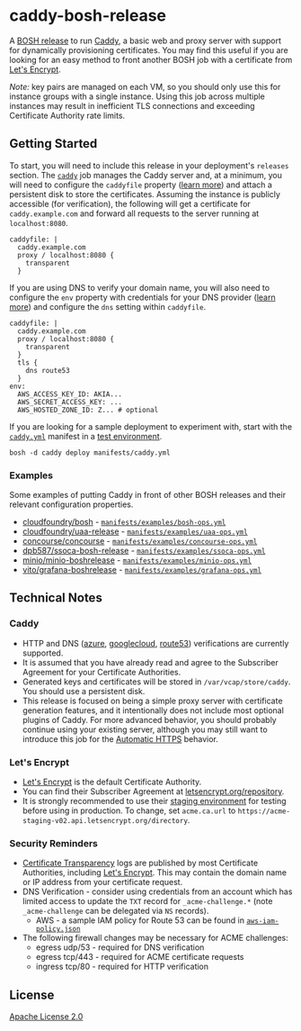 # caddy-bosh-release

A [BOSH release](https://bosh.io/) to run [Caddy](https://caddyserver.com/), a basic web and proxy server with support for dynamically provisioning certificates. You may find this useful if you are looking for an easy method to front another BOSH job with a certificate from [Let's Encrypt](https://letsencrypt.org/).

*Note:* key pairs are managed on each VM, so you should only use this for instance groups with a single instance. Using this job across multiple instances may result in inefficient TLS connections and exceeding Certificate Authority rate limits.


## Getting Started

To start, you will need to include this release in your deployment's `releases` section. The [`caddy`](jobs/caddy) job manages the Caddy server and, at a minimum, you will need to configure the `caddyfile` property ([learn more](https://caddyserver.com/tutorial/caddyfile)) and attach a persistent disk to store the certificates. Assuming the instance is publicly accessible (for verification), the following will get a certificate for `caddy.example.com` and forward all requests to the server running at `localhost:8080`.

    caddyfile: |
      caddy.example.com
      proxy / localhost:8080 {
        transparent
      }

If you are using DNS to verify your domain name, you will also need to configure the `env` property with credentials for your DNS provider ([learn more](https://caddyserver.com/docs/automatic-https#dns-challenge)) and configure the `dns` setting within `caddyfile`.

    caddyfile: |
      caddy.example.com
      proxy / localhost:8080 {
        transparent
      }
      tls {
        dns route53
      }
    env:
      AWS_ACCESS_KEY_ID: AKIA...
      AWS_SECRET_ACCESS_KEY: ...
      AWS_HOSTED_ZONE_ID: Z... # optional

If you are looking for a sample deployment to experiment with, start with the [`caddy.yml`](manifests/caddy.yml) manifest in a [test environment](https://bosh.io/docs/quick-start/).

    bosh -d caddy deploy manifests/caddy.yml


### Examples

Some examples of putting Caddy in front of other BOSH releases and their relevant configuration properties.

 * [cloudfoundry/bosh](https://github.com/cloudfoundry/bosh) - [`manifests/examples/bosh-ops.yml`](manifests/examples/bosh-ops.yml)
 * [cloudfoundry/uaa-release](https://github.com/cloudfoundry/uaa-release) - [`manifests/examples/uaa-ops.yml`](manifests/examples/uaa-ops.yml)
 * [concourse/concourse](https://github.com/concourse/concourse) - [`manifests/examples/concourse-ops.yml`](manifests/examples/concourse-ops.yml)
 * [dpb587/ssoca-bosh-release](https://github.com/dpb587/ssoca-bosh-release) - [`manifests/examples/ssoca-ops.yml`](manifests/examples/ssoca-ops.yml)
 * [minio/minio-boshrelease](https://github.com/minio/minio-boshrelease) - [`manifests/examples/minio-ops.yml`](manifests/examples/minio-ops.yml)
 * [vito/grafana-boshrelease](https://github.com/vito/grafana-boshrelease) - [`manifests/examples/grafana-ops.yml`](manifests/examples/grafana-ops.yml)


## Technical Notes


### Caddy

 * HTTP and DNS ([azure](https://caddyserver.com/docs/tls.dns.azure), [googlecloud](https://caddyserver.com/docs/tls.dns.googlecloud), [route53](https://caddyserver.com/docs/tls.dns.route53)) verifications are currently supported.
 * It is assumed that you have already read and agree to the Subscriber Agreement for your Certificate Authorities.
 * Generated keys and certificates will be stored in `/var/vcap/store/caddy`. You should use a persistent disk.
 * This release is focused on being a simple proxy server with certificate generation features, and it intentionally does not include most optional plugins of Caddy. For more advanced behavior, you should probably continue using your existing server, although you may still want to introduce this job for the [Automatic HTTPS](https://caddyserver.com/docs/automatic-https) behavior.


### Let's Encrypt

 * [Let's Encrypt](https://letsencrypt.org/) is the default Certificate Authority.
 * You can find their Subscriber Agreement at [letsencrypt.org/repository](https://letsencrypt.org/repository/).
 * It is strongly recommended to use their [staging environment](https://letsencrypt.org/docs/staging-environment/) for testing before using in production. To change, set `acme.ca.url` to `https://acme-staging-v02.api.letsencrypt.org/directory`.


### Security Reminders

 * [Certificate Transparency](https://www.certificate-transparency.org/) logs are published by most Certificate Authorities, including [Let's Encrypt](https://letsencrypt.org/). This may contain the domain name or IP address from your certificate request.
 * DNS Verification - consider using credentials from an account which has limited access to update the `TXT` record for `_acme-challenge.*` (note `_acme-challenge` can be delegated via `NS` records).
    * AWS - a sample IAM policy for Route 53 can be found in [`aws-iam-policy.json`](src/aws-iam-policy.json)
 * The following firewall changes may be necessary for ACME challenges:
    * egress udp/53 - required for DNS verification
    * egress tcp/443 - required for ACME certificate requests
    * ingress tcp/80 - required for HTTP verification


## License

[Apache License 2.0](LICENSE)
